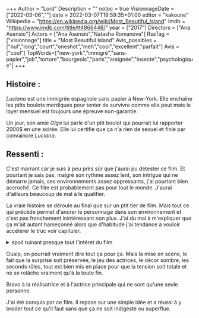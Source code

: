 +++
Author = "Lord"
Description = ""
notoc = true
VisionnageDate = ["2022-03-06",""]
date = 2022-03-07T19:59:35+01:00
editor = "kakoune"
Wikipedia = "https://en.wikipedia.org/wiki/Most_Beautiful_Island"
Imdb = "https://www.imdb.com/title/tt4866448/"
year = ["2017"]
Directors = ["Ana Asensio"]
Actors = ["Ana Asensio","Natasha Romanova"]
RssTag = ["visionnage"]
title = "Most Beautiful Island"
Avis_possibles = ["nul","long","court","oneshot","meh","cool","excellent","parfait"]
Avis = ["cool"] 
TopWords=["new-york","immigré","sans-papier","job","torture","bourgeois","paris","araignée","insecte","psychologique"]
+++
## Histoire :
*Luciana* est une immigrée espagnole sans papier à New-York.
Elle enchaîne les ptits boulots merdiques pour tenter de survivre comme elle peut mais le loyer mensuel est toujours une épreuve non-garantie.

Un jour, son amie *Olga* lui parle d'un ptit boulot qui pourrait lui rapporter 2000$ en une soirée.
Elle lui certifie que ça n'a rien de sexuel et finie par convaincre *Luciana*.

## Ressenti :
C'est marrant car je suis à peu près sûr que j'aurai pu détester ce film.
Et pourtant je sais pas, malgré son rythme assez lent, son intrigue qui ne démarre jamais, ses environnements assez oppressants, j'ai pourtant bien accroché.
Ce film est probablement pas pour tout le monde.
J'aurai d'ailleurs beaucoup de mal à le qualifier.

La vraie histoire se déroule au final que sur un ptit tier de film.
Mais tout ce qui précède permet d'ancrer le personnage dans son environnement et c'est pas franchement inintéressant non plus.
J'ai du mal à m'expliquer que ça m'ait autant hameçonné alors que d'habitude j'ai tendance à vouloir accélérer le truc voir capituler.

<details><summary>spoil ruinant presque tout l'intéret du film</summary>

Bon alors, le taff que lui présente *Olga* c'est effectivement rien de sexuel.
C'est effectivement d'aller participer à des soirées sauf que c'est pour amuser la bourgeoisie.

Bon je vous préviens encore, je vais spoiler et ça va vous niquer vraiment la surprise du film, hein !

Bref, en gros *Olga* est une recruteuse qui doit trouver continuellement de nouvelles meufs.
Elles sont disposées en cercle toutes habillées pareilles et ne doivent pas parler.
Des riches viennent les regarder puis se barrent dans une autre pièce.

Là, la matrone arrive et annonce que c'est la fille avec le numéro Y qui est sélectionnée.
La matrone l'embarque donc dans la pièce et là il y a une tension de fou.
Notre héroïne ne sait toujours pas ce qu'elle vient faire ici.
Certaines connaissent déjà mais pas toutes et surtout aucune ne parle et n'explique ce qu'il se passe.

Au bout de dix minutes la porte s'ouvre et la meuf Y repart toute contrie et prend son chèque.

Là, bha la pression retombe pas mais alors pas du tout.

La matrone revient et prend une autre meuf.

Le temps passe, un cri.
Les filles se regardent toutes et commencent à paniquer.
Une décide de partir et ça semble pas forcément être une bonne idée puisqu'un gros baraqué la choppe et l'amène ailleurs.

La matrone revient et sélectionne *Luciana* ainsi qu'*Olga* (vu qu'une meuf s'est barrée, il faut compenser).
Notre héroïne parvient à avoir quelques indications auprès de la matrone qui lui dit qu'elle doit juste obéir aveuglément et tout se passera bien.

Elles vont donc dans la nouvelle pièce.
Je vous préviens c'est le dernier moment avant le spoil, c'est le dernier avertissement !

Là, elle donne son sac à main qui avait un cadenas à un gars, qui l'ouvre et en sort une petite boîte.
Il ouvre la boîte et explique à toute l'assemblée de bourgeois que l'araignée qui en sort est très rare et que sa morsure est mortelle.

Là, on explique les règles du jeu : *Luciana* doit se tenir nue couchée sur le ventre dans le cercueil vitré siègeant au centre de la salle.
*Olga* a un ptit baton qu'elle va utiliser afin de maintenir l'araignée sur la peau de *Luciana* pendant 2 minutes.

Les riches ont tous fait leurs paris afin de savoir si notre pauvre victime va s'en tirer vivante ou non.

*Luciana* obéit et tient ses deux minutes sans trop de souci, elle ne semble pas trop affectée par la peur des insectes comme on a pu le voir précédemment dans le film quand dans sa baignoire son tombé des cafards.

Maintenant c'est au tour d'*Olga* qui doit aussi faire ses deux minutes pendant que *Luciana* a la baguette.
Malheureusement *Olga* commence à paniquer ce qui commence à stresser l'araignée et pourrait donc la mener à niaquer la pauvre fille.
*Luciana* prend son courage à deux mains et choppe l'araignée.

Les règles du jeu sont respectées puisque l'araignée est en contact avec la peau pendant deux minutes.

Tout est bien qui finit bien.

*Luciana* repart avec son pognon.
Générique.

</details>

Ouaip, on pourrait vraiment dire tout ça pour ça.
Mais la mise en scène, le fait que la surprise soit préservée, le jeu des actrices, le décor sombre, les seconds rôles, tout est bien mis en place pour que la tension soit totale et ne se relâche vraiment qu'à la toute fin.

Bravo à la réalisatrice et à l'actrice principale qui ne sont qu'une seule personne.

J'ai été conquis par ce film.
Il repose sur une simple idée et a réussi à y broder tout ce qu'il faut sans que ça ne soit indigeste ou superflue.

